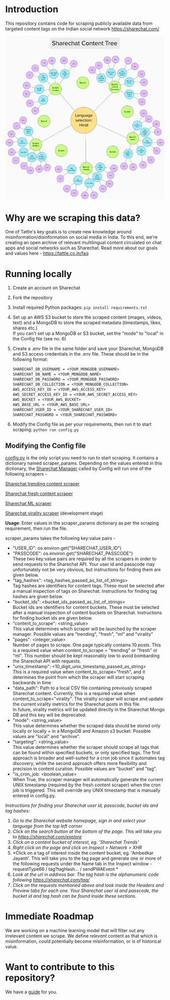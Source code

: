 # Introduction

This repository contains code for scraping publicly available data from targeted content tags on the Indian social network https://sharechat.com/

![Sharechat Content Tree](sharechat_content_tree.png)

# Why are we scraping this data?

One of Tattle's key goals is to create new knowledge around misinformation/disinformation on social media in India. To this end, we're creating an open archive of relevant multilingual content circulated on chat apps and social networks such as Sharechat. Read more about our goals and values here - https://tattle.co.in/faq

# Running locally

1. Create an account on Sharechat
2. Fork the repository 
3. Install required Python packages: `pip install requirements.txt`
4. Set up an AWS S3 bucket to store the scraped content (images, videos, text) and a MongoDB to store the scraped metadata (timestamps, likes, shares etc.)\
If you can't set up a MongoDB or S3 bucket, set the "mode" to "local" in the Config file (see no. 6)
5. Create a .env file in the same folder and save your Sharechat, MongoDB and S3 access credentials in the .env file. These should be in the following format:

   ```
   SHARECHAT_DB_USERNAME = <YOUR_MONGODB_USERNAME>
   SHARECHAT_DB_NAME = <YOUR_MONGODB_NAME>
   SHARECHAT_DB_PASSWORD = <YOUR_MONGODB_PASSWORD>
   SHARECHAT_DB_COLLECTION = <YOUR_MONGODB_COLLECTION>
   AWS_ACCESS_KEY_ID = <YOUR_AWS_ACCESS_KEY>
   AWS_SECRET_ACCESS_KEY_ID = <YOUR_AWS_SECRET_ACCESS_KEY>
   AWS_BUCKET = <YOUR_AWS_BUCKET>
   AWS_BASE_URL = <YOUR_AWS_BASE_URL>
   SHARECHAT_USER_ID = <YOUR_SHARECHAT_USER_ID>
   SHARECHAT_PASSWORD = <YOUR_SHARECHAT_PASSWORD>
   ```
6. Modify the Config file as per your requirements, then run it to start scraping: `python run config.py`

## Modifying the Config file

[config.py](config.py) is the only script you need to run to start scraping. It contains a dictionary named scraper_params. Depending on the values entered in this dictionary, the [Sharechat Manager](docs/sharechat_scraper_manager.md) called by Config will run one of the following scrapers - 

[Sharechat trending content scraper](docs/sharechat_trending_content_scraper.md)

[Sharechat fresh content scraper](docs/sharechat_fresh_content_scraper.md)   

[Sharechat ML scraper](docs/sharechat_ml_scraper.md) 

[Sharechat virality scraper](docs/sharechat_virality_scraper.md) (development stage)

**Usage**: Enter values in the scraper_params dictionary as per the scraping requirement, then run the file.

scraper_params takes the following key:value pairs -

* "USER_ID": os.environ.get("SHARECHAT_USER_ID") 
* "PASSCODE": os.environ.get("SHARECHAT_PASSCODE")\
  These two key:value pairs are required by all the scrapers in order to send requests to the Sharechat API. Your user id and passcode may unfortunately not be very obvious, but instructions for finding them are given below. 
* "tag_hashes": <tag_hashes_passed_as_list_of_strings>\
  Tag hashes are identifiers for content tags. These must be selected after a manual inspection of tags on Sharechat. Instructions for finding tag hashes are given below. 
* "bucket_ids": <bucket_ids_passed_as_list_of_strings>\
  Bucket ids are identifiers for content buckets. These must be selected after a manual inspection of content buckets on Sharechat. Instructions for finding bucket ids are given below. 
* "content_to_scrape": <string_value>\
  This value determines which scraper will be launched by the scraper manager. Possible values are "trending", "fresh", "ml" and "virality"
* "pages": <integer_value>\
  Number of pages to scrape. One page typically contains 10 posts. This is a required value when content_to_scrape = "trending" or "fresh" or "ml". This number should be kept reasonably low to avoid bombarding the Sharechat API with requests.
* "unix_timestamp": <10_digit_unix_timestamp_passed_as_string> \
  This is a required value when content_to_scrape="fresh", and it determines the point from which the scraper will start scraping backwards in time
* "data_path": Path to a local CSV file containing previously scraped Sharechat content. Currently, this is a required value when content_to_scrape="virality".  The virality scraper will scrape and update the current virality metrics for the Sharechat posts in this file. \
In future, virality metrics will be updated directly in the Sharechat Mongo DB and this key will be deprecated.
* "mode": <string_value>\
This value determines whether the scraped data should be stored only locally or locally + in a MongoDB and Amazon s3 bucket. Possible values are "local" and "archive".
* "targeting": <string_value>\
This value determines whether the scraper should scrape all tags that can be found within specified buckets, or only specified tags. The first approach is broader and well-suited for a cron job since it automates tag discovery, while the second approach offers more flexibility and precision in content curation. Possible values are "bucket" and "tag".
* "is_cron_job: <boolean_value>\
When True, the scraper manager will automatically generate the current UNIX timestamp (required by the fresh content scraper) when the cron job is triggered. This will override any UNIX timestamp that is manually entered in config.py.

*Instructions for finding your Sharechat user id, passcode, bucket ids and tag hashes:*

1. *Go to the Sharechat website homepage, sign in and select your language from the top left corner*
2. *Click on the search button at the bottom of the page. This will take you to https://sharechat.com/explore*
3. *Click on a content bucket of interest, eg. 'Sharechat Trends'*
4. *Right click on the page and click on Inspect > Network > XHR*
5. *Click on a tag of interest inside the content bucket, eg. 'Ambedkar Jayanti'. This will take you to the tag page and generate one or more of the following requests under the Name tab in the Inspect window - requestType66 / tag?tagHash... / sendPWAEvent *
6. *Look at the url in address bar. The tag hash is the alphanumeric code following https://sharechat.com/tag/*
7. *Click on the requests mentioned above and look inside the Headers and Preview tabs for each one. Your Sharechat user id and passcode, the bucket id and tag hash can be found inside these sections.*

# Immediate Roadmap

We are working on a machine learning model that will filter out any irrelevant content we scrape. We define *relevant* content as that which is misinformation, could potentially become misinformation, or is of historical value.

# Want to contribute to this repository?

We have a [guide](docs/contributing.md) for you.

